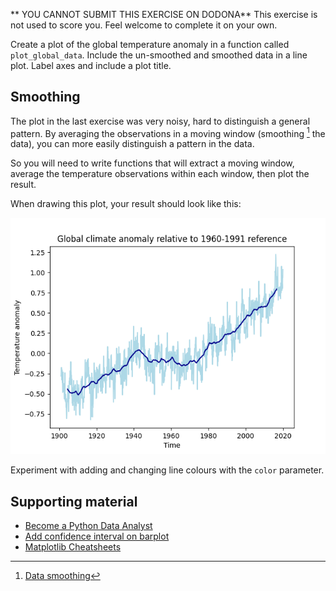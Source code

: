** YOU CANNOT SUBMIT THIS EXERCISE ON DODONA**
This exercise is not used to score you. Feel welcome to complete it on your own.

Create a plot of the global temperature anomaly in a function called `plot_global_data`. Include
the un-smoothed and smoothed data in a line plot. Label axes and include a plot title.

## Smoothing

The plot in the last exercise was very noisy, hard to distinguish a general pattern. By averaging
the observations in a moving window (smoothing [^1] the data), you can more easily distinguish
a pattern in the data.

So you will need to write functions that will extract a moving window, average the temperature
observations within each window, then plot the result.

When drawing this plot, your result should look like this:

<img src="media/plot-output.png" alt="Scatter plot output" style="width:80;height:auto">


Experiment with adding and changing line colours with the `color` parameter.

[^1]: [Data smoothing](https://www.climate4you.com/DataSmoothing.htm)

## Supporting material

* [Become a Python Data Analyst](https://www.packtpub.com/eu/big-data-and-business-intelligence/become-python-data-analyst)
* [Add confidence interval on barplot](https://python-graph-gallery.com/8-add-confidence-interval-on-barplot/)
* [Matplotlib Cheatsheets](https://github.com/matplotlib/cheatsheets#cheatsheets)
